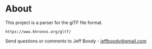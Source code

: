 About
=====

This project is a parser for the glTF file format.

	https://www.khronos.org/gltf/

Send questions or comments to Jeff Boody - jeffboody@gmail.com
